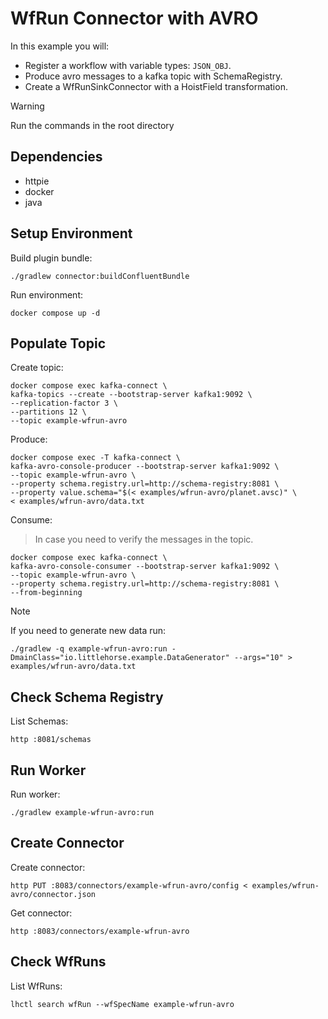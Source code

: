 # WfRun Connector with AVRO

In this example you will:

- Register a workflow with variable types: `JSON_OBJ`.
- Produce avro messages to a kafka topic with SchemaRegistry.
- Create a WfRunSinkConnector with a HoistField transformation.

> [!WARNING]
> Run the commands in the root directory

## Dependencies

- httpie
- docker
- java

## Setup Environment

Build plugin bundle:

```shell
./gradlew connector:buildConfluentBundle
```

Run environment:

```shell
docker compose up -d
```

## Populate Topic

Create topic:

```shell
docker compose exec kafka-connect \
kafka-topics --create --bootstrap-server kafka1:9092 \
--replication-factor 3 \
--partitions 12 \
--topic example-wfrun-avro
```

Produce:

```shell
docker compose exec -T kafka-connect \
kafka-avro-console-producer --bootstrap-server kafka1:9092 \
--topic example-wfrun-avro \
--property schema.registry.url=http://schema-registry:8081 \
--property value.schema="$(< examples/wfrun-avro/planet.avsc)" \
< examples/wfrun-avro/data.txt
```

Consume:

> In case you need to verify the messages in the topic.

```shell
docker compose exec kafka-connect \
kafka-avro-console-consumer --bootstrap-server kafka1:9092 \
--topic example-wfrun-avro \
--property schema.registry.url=http://schema-registry:8081 \
--from-beginning
```

> [!NOTE]
> If you need to generate new data run:

```shell
./gradlew -q example-wfrun-avro:run -DmainClass="io.littlehorse.example.DataGenerator" --args="10" > examples/wfrun-avro/data.txt
```

## Check Schema Registry

List Schemas:

```shell
http :8081/schemas
```

## Run Worker

Run worker:

```shell
./gradlew example-wfrun-avro:run
```

## Create Connector

Create connector:

```shell
http PUT :8083/connectors/example-wfrun-avro/config < examples/wfrun-avro/connector.json
```

Get connector:

```shell
http :8083/connectors/example-wfrun-avro
```

## Check WfRuns

List WfRuns:

```shell
lhctl search wfRun --wfSpecName example-wfrun-avro
```
